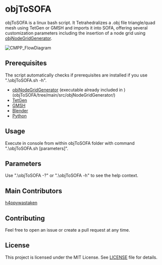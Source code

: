 # objToSOFA
objToSOFA is a linux bash script. It Tetrahedralizes a .obj file triangle/quad mesh using TetGen or GMSH and imports it into SOFA, offering several customization parameters including the insertion of a node grid using [objNodeGridGenerator](https://github.com/h4ppywastaken/objNodeGridGenerator).

![CMPP_FlowDiagram](https://user-images.githubusercontent.com/25606631/104106520-d5d58d80-52b6-11eb-979c-f654dc33f2a2.png)

## Prerequisites
The script automatically checks if prerequisites are installed if you use ".\objToSOFA.sh -h".

 - [objNodeGridGenerator](https://github.com/h4ppywastaken/objNodeGridGenerator) (executable already included in )(objToSOFA/tree/main/src/objNodeGridGenerator/)
 - [TetGen](http://www.wias-berlin.de/software/index.jsp?id=TetGen)
 - [GMSH](http://gmsh.info/)
 - [Blender](https://www.blender.org/)
 - [Python](https://www.python.org/)

## Usage

Execute in console from within objToSOFA folder with command ".\objToSOFA.sh [parameters]".

## Parameters

Use ".\objToSOFA -?" or ".\objToSOFA -h" to see the help context.

## Main Contributors

[h4ppywastaken](https://github.com/h4ppywastaken)

## Contributing

Feel free to open an issue or create a pull request at any time.

## License

This project is licensed under the MIT License. See [LICENSE](LICENSE) file for details.
